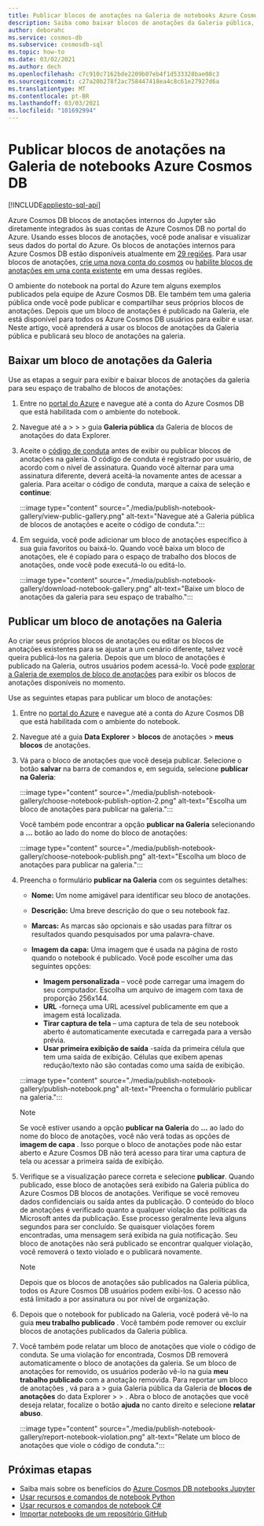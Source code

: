 ```yaml
---
title: Publicar blocos de anotações na Galeria de notebooks Azure Cosmos DB
description: Saiba como baixar blocos de anotações da Galeria pública, editá-los e publicar seus próprios blocos de anotações na galeria.
author: deborahc
ms.service: cosmos-db
ms.subservice: cosmosdb-sql
ms.topic: how-to
ms.date: 03/02/2021
ms.author: dech
ms.openlocfilehash: c7c910c7162bde2209b07eb4f1d533328bae08c3
ms.sourcegitcommit: c27a20b278f2ac758447418ea4c8c61e27927d6a
ms.translationtype: MT
ms.contentlocale: pt-BR
ms.lasthandoff: 03/03/2021
ms.locfileid: "101692994"
---
```

# <a name="publish-notebooks-to-the-azure-cosmos-db-notebook-gallery"></a>Publicar blocos de anotações na Galeria de notebooks Azure Cosmos DB
[!INCLUDE[appliesto-sql-api](includes/appliesto-sql-api.md)]

Azure Cosmos DB blocos de anotações internos do Jupyter são diretamente integrados às suas contas de Azure Cosmos DB no portal do Azure. Usando esses blocos de anotações, você pode analisar e visualizar seus dados do portal do Azure. Os blocos de anotações internos para Azure Cosmos DB estão disponíveis atualmente em [29 regiões](#supported-regions). Para usar blocos de anotações, [crie uma nova conta do cosmos](#create-a-new-cosmos-account) ou [habilite blocos de anotações em uma conta existente](#enable-notebooks-in-an-existing-cosmos-account) em uma dessas regiões.

O ambiente do notebook na portal do Azure tem alguns exemplos publicados pela equipe de Azure Cosmos DB. Ele também tem uma galeria pública onde você pode publicar e compartilhar seus próprios blocos de anotações. Depois que um bloco de anotações é publicado na Galeria, ele está disponível para todos os Azure Cosmos DB usuários para exibir e usar. Neste artigo, você aprenderá a usar os blocos de anotações da Galeria pública e publicará seu bloco de anotações na galeria.

## <a name="download-a-notebook-from-the-gallery"></a>Baixar um bloco de anotações da Galeria

Use as etapas a seguir para exibir e baixar blocos de anotações da galeria para seu espaço de trabalho de blocos de anotações:

1. Entre no [portal do Azure](https://portal.azure.com/) e navegue até a conta do Azure Cosmos DB que está habilitada com o ambiente do notebook.

1. Navegue até a   >    >    >  guia **Galeria pública** da Galeria de blocos de anotações do data Explorer.

1. Aceite o [código de conduta](https://azure.microsoft.com/support/legal/cosmos-db-public-gallery-code-of-conduct/)  antes de exibir ou publicar blocos de anotações na galeria. O código de conduta é registrado por usuário, de acordo com o nível de assinatura. Quando você alternar para uma assinatura diferente, deverá aceitá-la novamente antes de acessar a galeria. Para aceitar o código de conduta, marque a caixa de seleção e **continue**:

   :::image type="content" source="./media/publish-notebook-gallery/view-public-gallery.png" alt-text="Navegue até a Galeria pública de blocos de anotações e aceite o código de conduta.":::

1. Em seguida, você pode adicionar um bloco de anotações específico à sua guia favoritos ou baixá-lo. Quando você baixa um bloco de anotações, ele é copiado para o espaço de trabalho dos blocos de anotações, onde você pode executá-lo ou editá-lo.

   :::image type="content" source="./media/publish-notebook-gallery/download-notebook-gallery.png" alt-text="Baixe um bloco de anotações da galeria para seu espaço de trabalho.":::

## <a name="publish-a-notebook-to-the-gallery"></a>Publicar um bloco de anotações na Galeria

Ao criar seus próprios blocos de anotações ou editar os blocos de anotações existentes para se ajustar a um cenário diferente, talvez você queira publicá-los na galeria. Depois que um bloco de anotações é publicado na Galeria, outros usuários podem acessá-lo. Você pode [explorar a Galeria de exemplos de bloco de anotações](https://cosmos.azure.com/gallery.html) para exibir os blocos de anotações disponíveis no momento.

Use as seguintes etapas para publicar um bloco de anotações:

1. Entre no [portal do Azure](https://portal.azure.com/) e navegue até a conta do Azure Cosmos DB que está habilitada com o ambiente do notebook.

1. Navegue até a guia **Data Explorer**  >  **blocos** de anotações  >  **meus blocos** de anotações.

1. Vá para o bloco de anotações que você deseja publicar. Selecione o botão **salvar** na barra de comandos e, em seguida, selecione **publicar na Galeria**:

   :::image type="content" source="./media/publish-notebook-gallery/choose-notebook-publish-option-2.png" alt-text="Escolha um bloco de anotações para publicar na galeria.":::

   Você também pode encontrar a opção **publicar na Galeria** selecionando a **...** botão ao lado do nome do bloco de anotações:

   :::image type="content" source="./media/publish-notebook-gallery/choose-notebook-publish.png" alt-text="Escolha um bloco de anotações para publicar na galeria.":::

1. Preencha o formulário **publicar na Galeria** com os seguintes detalhes:

   * **Nome:** Um nome amigável para identificar seu bloco de anotações.
   * **Descrição:**  Uma breve descrição do que o seu notebook faz.
   * **Marcas:** As marcas são opcionais e são usadas para filtrar os resultados quando pesquisados por uma palavra-chave.
   * **Imagem da capa:** Uma imagem que é usada na página de rosto quando o notebook é publicado. Você pode escolher uma das seguintes opções:

     * **Imagem personalizada** – você pode carregar uma imagem do seu computador. Escolha um arquivo de imagem com taxa de proporção 256x144.
     * **URL** -forneça uma URL acessível publicamente em que a imagem está localizada.
     * **Tirar captura de tela** – uma captura de tela de seu notebook aberto é automaticamente executada e carregada para a versão prévia.
     * **Usar primeira exibição de saída** -saída da primeira célula que tem uma saída de exibição. Células que exibem apenas redução/texto não são contadas como uma saída de exibição.

   :::image type="content" source="./media/publish-notebook-gallery/publish-notebook.png" alt-text="Preencha o formulário publicar na galeria.":::

   > [!NOTE]
   > Se você estiver usando a opção **publicar na Galeria** do **...** ao lado do nome do bloco de anotações, você não verá todas as opções de **imagem de capa** . Isso porque o bloco de anotações pode não estar aberto e Azure Cosmos DB não terá acesso para tirar uma captura de tela ou acessar a primeira saída de exibição.

1. Verifique se a visualização parece correta e selecione **publicar**. Quando publicado, esse bloco de anotações será exibido na Galeria pública do Azure Cosmos DB blocos de anotações. Verifique se você removeu dados confidenciais ou saída antes da publicação. O conteúdo do bloco de anotações é verificado quanto a qualquer violação das políticas da Microsoft antes da publicação. Esse processo geralmente leva alguns segundos para ser concluído. Se quaisquer violações forem encontradas, uma mensagem será exibida na guia notificação. Seu bloco de anotações não será publicado se encontrar qualquer violação, você removerá o texto violado e o publicará novamente.

   > [!NOTE]
   > Depois que os blocos de anotações são publicados na Galeria pública, todos os Azure Cosmos DB usuários podem exibi-los. O acesso não está limitado a por assinatura ou por nível de organização.

1. Depois que o notebook for publicado na Galeria, você poderá vê-lo na guia **meu trabalho publicado** . Você também pode remover ou excluir blocos de anotações publicados da Galeria pública.

1. Você também pode relatar um bloco de anotações que viole o código de conduta. Se uma violação for encontrada, Cosmos DB removerá automaticamente o bloco de anotações da galeria. Se um bloco de anotações for removido, os usuários poderão vê-lo na guia **meu trabalho publicado** com a anotação removida. Para reportar um bloco de anotações , vá para a  >  guia Galeria pública da Galeria de **blocos de anotações** do data Explorer  >    >   . Abra o bloco de anotações que você deseja relatar, focalize o botão **ajuda** no canto direito e selecione **relatar abuso**.

   :::image type="content" source="./media/publish-notebook-gallery/report-notebook-violation.png" alt-text="Relate um bloco de anotações que viole o código de conduta.":::

## <a name="next-steps"></a>Próximas etapas

* Saiba mais sobre os benefícios do [Azure Cosmos DB notebooks Jupyter](cosmosdb-jupyter-notebooks.md)
* [Usar recursos e comandos de notebook Python](use-python-notebook-features-and-commands.md)
* [Usar recursos e comandos de notebook C#](use-csharp-notebook-features-and-commands.md)
* [Importar notebooks de um repositório GitHub](import-github-notebooks.md)
